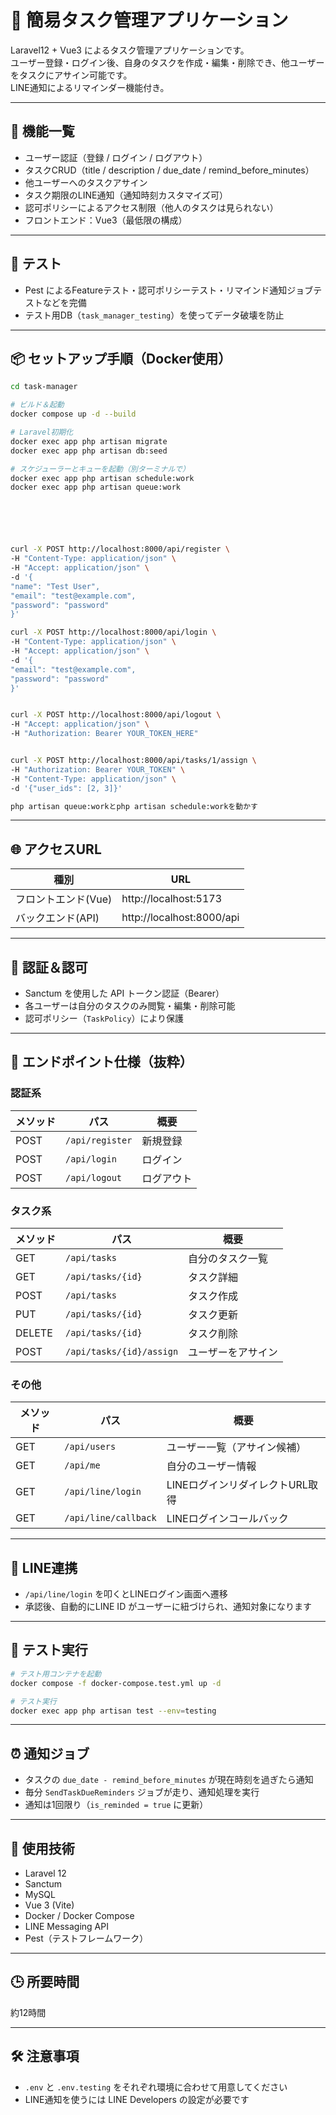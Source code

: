 # 📝 簡易タスク管理アプリケーション

Laravel12 + Vue3 によるタスク管理アプリケーションです。  
ユーザー登録・ログイン後、自身のタスクを作成・編集・削除でき、他ユーザーをタスクにアサイン可能です。  
LINE通知によるリマインダー機能付き。

---

## 🚀 機能一覧

- ユーザー認証（登録 / ログイン / ログアウト）
- タスクCRUD（title / description / due_date / remind_before_minutes）
- 他ユーザーへのタスクアサイン
- タスク期限のLINE通知（通知時刻カスタマイズ可）
- 認可ポリシーによるアクセス制限（他人のタスクは見られない）
- フロントエンド：Vue3（最低限の構成）

---

## 🧪 テスト

- Pest によるFeatureテスト・認可ポリシーテスト・リマインド通知ジョブテストなどを完備
- テスト用DB（`task_manager_testing`）を使ってデータ破壊を防止

---

## 📦 セットアップ手順（Docker使用）

```bash
cd task-manager

# ビルド＆起動
docker compose up -d --build

# Laravel初期化
docker exec app php artisan migrate
docker exec app php artisan db:seed

# スケジューラーとキューを起動（別ターミナルで）
docker exec app php artisan schedule:work
docker exec app php artisan queue:work






curl -X POST http://localhost:8000/api/register \
-H "Content-Type: application/json" \
-H "Accept: application/json" \
-d '{
"name": "Test User",
"email": "test@example.com",
"password": "password"
}'

curl -X POST http://localhost:8000/api/login \
-H "Content-Type: application/json" \
-H "Accept: application/json" \
-d '{
"email": "test@example.com",
"password": "password"
}'


curl -X POST http://localhost:8000/api/logout \
-H "Accept: application/json" \
-H "Authorization: Bearer YOUR_TOKEN_HERE"


curl -X POST http://localhost:8000/api/tasks/1/assign \
-H "Authorization: Bearer YOUR_TOKEN" \
-H "Content-Type: application/json" \
-d '{"user_ids": [2, 3]}'

php artisan queue:workとphp artisan schedule:workを動かす
```

---

## 🌐 アクセスURL

| 種別 | URL |
|------|-----|
| フロントエンド(Vue) | http://localhost:5173 |
| バックエンド(API) | http://localhost:8000/api |

---

## 🔐 認証＆認可

- Sanctum を使用した API トークン認証（Bearer）
- 各ユーザーは自分のタスクのみ閲覧・編集・削除可能
- 認可ポリシー（`TaskPolicy`）により保護

---

## 📮 エンドポイント仕様（抜粋）

### 認証系

| メソッド | パス | 概要 |
|---------|------|------|
| POST | `/api/register` | 新規登録 |
| POST | `/api/login` | ログイン |
| POST | `/api/logout` | ログアウト |

### タスク系

| メソッド | パス | 概要 |
|---------|------|------|
| GET | `/api/tasks` | 自分のタスク一覧 |
| GET | `/api/tasks/{id}` | タスク詳細 |
| POST | `/api/tasks` | タスク作成 |
| PUT | `/api/tasks/{id}` | タスク更新 |
| DELETE | `/api/tasks/{id}` | タスク削除 |
| POST | `/api/tasks/{id}/assign` | ユーザーをアサイン |

### その他

| メソッド | パス | 概要 |
|---------|------|------|
| GET | `/api/users` | ユーザー一覧（アサイン候補） |
| GET | `/api/me` | 自分のユーザー情報 |
| GET | `/api/line/login` | LINEログインリダイレクトURL取得 |
| GET | `/api/line/callback` | LINEログインコールバック |

---

## 🔔 LINE連携

- `/api/line/login` を叩くとLINEログイン画面へ遷移
- 承認後、自動的にLINE ID がユーザーに紐づけられ、通知対象になります

---

## 🧪 テスト実行

```bash
# テスト用コンテナを起動
docker compose -f docker-compose.test.yml up -d

# テスト実行
docker exec app php artisan test --env=testing
```

---

## ⏰ 通知ジョブ

- タスクの `due_date - remind_before_minutes` が現在時刻を過ぎたら通知
- 毎分 `SendTaskDueReminders` ジョブが走り、通知処理を実行
- 通知は1回限り（`is_reminded = true` に更新）

---

## 📝 使用技術

- Laravel 12
- Sanctum
- MySQL
- Vue 3 (Vite)
- Docker / Docker Compose
- LINE Messaging API
- Pest（テストフレームワーク）

---

## 🕒 所要時間

約12時間

---

## 🛠 注意事項

- `.env` と `.env.testing` をそれぞれ環境に合わせて用意してください
- LINE通知を使うには LINE Developers の設定が必要です



